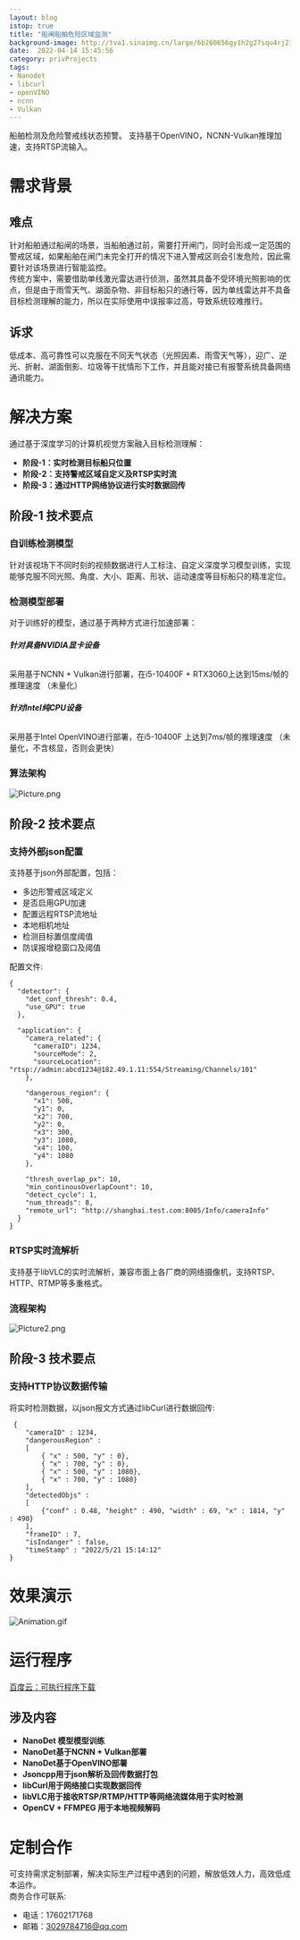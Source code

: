 ```yaml
---
layout: blog
istop: true
title: "船闸船舶危险区域监测"
background-image: http://tva1.sinaimg.cn/large/6b260656gy1h2g27squ4rj217r0k7kfe.jpg
date:  2022-04-14 15:45:56
category: privProjects
tags:
- Nanodet
- libcurl
- openVINO
- ncnn
- Vulkan
---
```


船舶检测及危险警戒线状态预警。
支持基于OpenVINO，NCNN-Vulkan推理加速，支持RTSP流输入。

# 需求背景
## 难点
针对船舶通过船闸的场景，当船舶通过前，需要打开闸门，同时会形成一定范围的警戒区域，如果船舶在闸门未完全打开的情况下进入警戒区则会引发危险，因此需要针对该场景进行智能监控。  
传统方案中，需要借助单线激光雷达进行侦测，虽然其具备不受环境光照影响的优点，但是由于雨雪天气、湖面杂物、非目标船只的通行等，因为单线雷达并不具备目标检测理解的能力，所以在实际使用中误报率过高，导致系统较难推行。 
## 诉求
低成本、高可靠性可以克服在不同天气状态（光照因素、雨雪天气等），迎广、逆光、折射、湖面倒影、垃圾等干扰情形下工作，并且能对接已有报警系统具备网络通讯能力。

# 解决方案
通过基于深度学习的计算机视觉方案融入目标检测理解：  
- **阶段-1：实时检测目标船只位置**
- **阶段-2：支持警戒区域自定义及RTSP实时流**
- **阶段-3：通过HTTP网络协议进行实时数据回传**

## **阶段-1** 技术要点
### **自训练检测模型**
针对该视场下不同时刻的视频数据进行人工标注、自定义深度学习模型训练，实现能够克服不同光照、角度、大小、距离、形状、运动速度等目标船只的精准定位。
### **检测模型部署**
对于训练好的模型，通过基于两种方式进行加速部署：
###### **针对具备NVIDIA显卡设备**
采用基于NCNN + Vulkan进行部署，在i5-10400F + RTX3060上达到15ms/帧的推理速度 （未量化）
###### **针对Intel纯CPU设备**
采用基于Intel OpenVINO进行部署，在i5-10400F 上达到7ms/帧的推理速度 （未量化，不含核显，否则会更快）
### **算法架构**
![Picture.png](http://tva1.sinaimg.cn/large/6b260656gy1h2g22cub87j20ti0c8n0x.jpg)

## **阶段-2** 技术要点
### **支持外部json配置**  

支持基于json外部配置，包括：

- 多边形警戒区域定义
- 是否启用GPU加速
- 配置远程RTSP流地址
- 本地相机地址
- 检测目标置信度阈值
- 防误报增稳窗口及阈值

配置文件:  
```
{
  "detector": {
    "det_conf_thresh": 0.4,
    "use_GPU": true
  },

  "application": {
    "camera_related": {
      "cameraID": 1234,
      "sourceMode": 2,
      "sourceLocation": "rtsp://admin:abcd1234@182.49.1.11:554/Streaming/Channels/101"
    },
	
    "dangerous_region": {
      "x1": 500,
      "y1": 0,
      "x2": 700,
      "y2": 0,
      "x3": 300,
      "y3": 1080,
      "x4": 100,
      "y4": 1080
    },
    
    "thresh_overlap_px": 10,
    "min_continousOverlapCount": 10,
    "detect_cycle": 1,
    "num_threads": 8,
    "remote_url": "http://shanghai.test.com:8005/Info/cameraInfo"
  }
}
```

### **RTSP实时流解析**
支持基于libVLC的实时流解析，兼容市面上各厂商的网络摄像机，支持RTSP、HTTP、RTMP等多重格式。

### **流程架构**
![Picture2.png](http://tva1.sinaimg.cn/large/6b260656gy1h2g23hubjvj20v40ae77u.jpg)



## **阶段-3** 技术要点
### **支持HTTP协议数据传输** 
将实时检测数据，以json报文方式通过libCurl进行数据回传:  
```
 {                                                              
    "cameraID" : 1234,                                      
    "dangerousRegion" :                                     
    [                                                       
        { "x" : 500, "y" : 0},                                              
        { "x" : 700, "y" : 0},                                    
        { "x" : 500, "y" : 1080}, 
        { "x" : 700, "y" : 1080}
    ],                                                      
    "detectedObjs" :                                        
    [                                                       
        {"conf" : 0.48, "height" : 490, "width" : 69, "x" : 1814, "y" : 490}                                               
    ],                                                      
    "frameID" : 7,                                          
    "isIndanger" : false,                                   
    "timeStamp" : "2022/5/21 15:14:12"                      
}                                                               
```


# 效果演示
![Animation.gif](http://tva1.sinaimg.cn/large/6b260656gy1h2g0ik1zjzg20qq0fvx6p.gif)

# 运行程序
[百度云：可执行程序下载](链接：https://pan.baidu.com/s/1d9bHeCwWUQYBrxA0W9vosg?pwd=h8c0)
## 涉及内容
- **NanoDet 模型模型训练**
- **NanoDet基于NCNN + Vulkan部署**
- **NanoDet基于OpenVINO部署**
- **Jsoncpp用于json解析及回传数据打包**
- **libCurl用于网络接口实现数据回传**
- **libVLC用于接收RTSP/RTMP/HTTP等网络流媒体用于实时检测**
- **OpenCV + FFMPEG 用于本地视频解码**


# 定制合作
可支持需求定制部署，解决实际生产过程中遇到的问题，解放低效人力，高效低成本运作。  
商务合作可联系:
- 电话：17602171768
- 邮箱：3029784716@qq.com